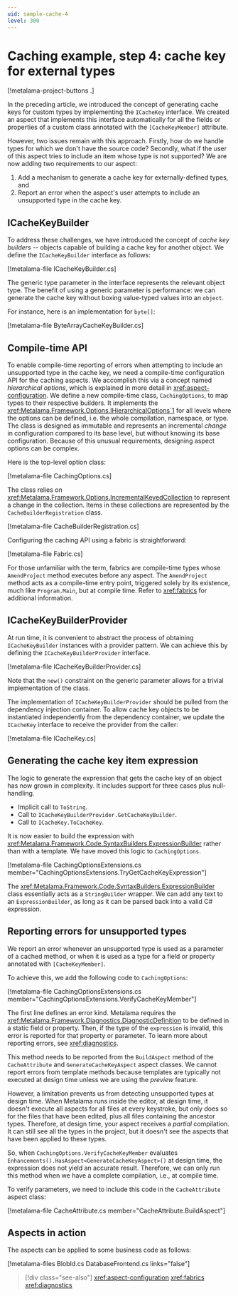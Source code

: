 ```yaml
---
uid: sample-cache-4
level: 300
---
```


# Caching example, step 4: cache key for external types

[!metalama-project-buttons .]

In the preceding article, we introduced the concept of generating cache keys for custom types by implementing
the `ICacheKey` interface. We created an aspect that implements this interface automatically for all the fields or
properties of a custom class annotated with the `[CacheKeyMember]` attribute.

However, two issues remain with this approach. Firstly, how do we handle types for which we don't have the source code?
Secondly, what if the user of this aspect tries to include an item whose type is not supported? We are now adding two
requirements to our aspect:

1. Add a mechanism to generate a cache key for externally-defined types, and
2. Report an error when the aspect's user attempts to include an unsupported type in the cache key.

## ICacheKeyBuilder

To address these challenges, we have introduced the concept of _cache key builders_ -- objects capable of building a
cache key for another object. We define the `ICacheKeyBuilder` interface as follows:

[!metalama-file ICacheKeyBuilder.cs]

The generic type parameter in the interface represents the relevant object type. The benefit of using a generic
parameter is performance: we can generate the cache key without boxing value-typed values into an `object`.

For instance, here is an implementation for `byte[]`:

[!metalama-file ByteArrayCacheKeyBuilder.cs]

## Compile-time API

To enable compile-time reporting of errors when attempting to include an unsupported type in the cache key, we need a
compile-time configuration API for the caching aspects. We accomplish this via a concept named _hierarchical options_,
which is explained in more detail in <xref:aspect-configuration>. We define a new compile-time class, `CachingOptions`,
to map types to their respective builders. It implements the <xref:Metalama.Framework.Options.IHierarchicalOptions`1> for all levels where the options can be defined, i.e. the whole compilation, namespace, or type. The class is designed as immutable and represents an incremental _change_ in configuration compared to its base level, but without knowing its base configuration. Because of this unusual requirements, designing aspect options can be complex. 

Here is the top-level option class:

[!metalama-file CachingOptions.cs]

The class relies on <xref:Metalama.Framework.Options.IncrementalKeyedCollection> to represent a change in the collection. Items in these collections are represented by the `CacheBuilderRegistration` class.

[!metalama-file CacheBuilderRegistration.cs]

Configuring the caching API using a fabric is straightforward:

[!metalama-file Fabric.cs]

For those unfamiliar with the term, fabrics are compile-time types whose `AmendProject` method executes before any
aspect. The `AmendProject` method acts as a compile-time entry point, triggered solely by its existence, much
like `Program.Main`, but at compile time. Refer to <xref:fabrics> for additional information.

## ICacheKeyBuilderProvider

At run time, it is convenient to abstract the process of obtaining `ICacheKeyBuilder` instances with a provider pattern.
We can achieve this by defining the `ICacheKeyBuilderProvider` interface.

[!metalama-file ICacheKeyBuilderProvider.cs]

Note that the `new()` constraint on the generic parameter allows for a trivial implementation of the class.

The implementation of `ICacheKeyBuilderProvider` should be pulled from the dependency injection container. To allow
cache key objects to be instantiated independently from the dependency container, we update the `ICacheKey` interface to
receive the provider from the caller:

[!metalama-file ICacheKey.cs]

## Generating the cache key item expression

The logic to generate the expression that gets the cache key of an object has now grown in complexity. It includes
support for three cases plus null-handling.

* Implicit call to `ToString`.
* Call to `ICacheKeyBuilderProvider.GetCacheKeyBuilder`.
* Call to `ICacheKey.ToCacheKey`.

It is now easier to build the expression with <xref:Metalama.Framework.Code.SyntaxBuilders.ExpressionBuilder> rather
than with a template. We have moved this logic to `CachingOptions`.

[!metalama-file CachingOptionsExtensions.cs member="CachingOptionsExtensions.TryGetCacheKeyExpression"]

The <xref:Metalama.Framework.Code.SyntaxBuilders.ExpressionBuilder> class essentially acts as a `StringBuilder` wrapper.
We can add any text to an `ExpressionBuilder`, as long as it can be parsed back into a valid C# expression.

## Reporting errors for unsupported types

We report an error whenever an unsupported type is used as a parameter of a cached method, or when it is used as a type
for a field or property annotated with `[CacheKeyMember]`.

To achieve this, we add the following code to `CachingOptions`:

[!metalama-file CachingOptionsExtensions.cs member="CachingOptionsExtensions.VerifyCacheKeyMember"]

The first line defines an error kind. Metalama requires the <xref:Metalama.Framework.Diagnostics.DiagnosticDefinition>
to be defined in a static field or property. Then, if the type of the `expression` is invalid, this error is reported
for that property or parameter. To learn more about reporting errors, see <xref:diagnostics>.

This method needs to be reported from the `BuildAspect` method of the `CacheAttribute` and `GenerateCacheKeyAspect`
aspect classes. We cannot report errors from template methods because templates are typically not executed at design
time unless we are using the _preview_ feature.

However, a limitation prevents us from detecting unsupported types at design time. When Metalama runs inside the editor,
at design time, it doesn't execute all aspects for all files at every keystroke, but only does so for the files that
have been edited, plus all files containing the ancestor types. Therefore, at design time, your aspect receives a
_partial_ compilation. It can still see all the types in the project, but it doesn't see the aspects that have been
applied to these types.

So, when `CachingOptions.VerifyCacheKeyMember` evaluates `Enhancements().HasAspect<GenerateCacheKeyAspect>()` at design
time, the expression does not yield an accurate result. Therefore, we can only run this method when we have a complete
compilation, i.e., at compile time.

To verify parameters, we need to include this code in the `CacheAttribute` aspect class:

[!metalama-file CacheAttribute.cs member="CacheAttribute.BuildAspect"]

## Aspects in action

The aspects can be applied to some business code as follows:

[!metalama-files BlobId.cs DatabaseFrontend.cs links="false"]

> [!div class="see-also"]
> <xref:aspect-configuration>
> <xref:fabrics>
> <xref:diagnostics>
